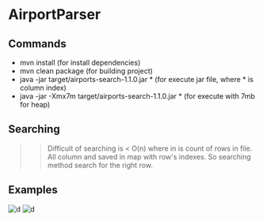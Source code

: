 # AirportParser

## Commands

 - mvn install (for install dependencies)
 - mvn clean package (for building project)
 - java -jar target/airports-search-1.1.0.jar * (for execute jar file, where * is column index)
 - java -jar -Xmx7m target/airports-search-1.1.0.jar * (for execute with 7mb for heap)

## Searching
>> Difficult of searching is < O(n) where
>> in is count of rows in file.
>> All column and saved in map with row's indexes.
>> So searching method search for the right row.

## Examples

![d](https://github.com/SsDp812/AirportParser/example1.png)
![d](https://github.com/SsDp812/AirportParser/example2.png)
